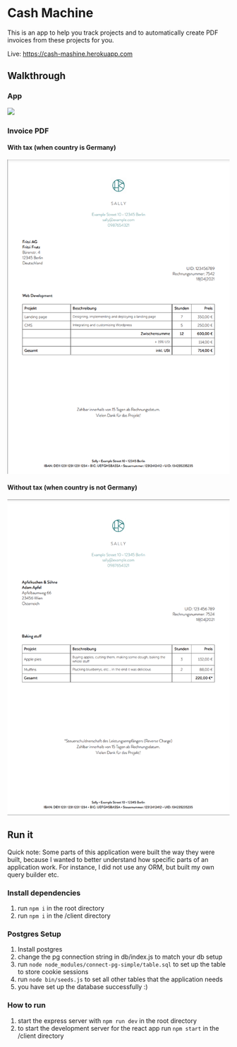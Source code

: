 # Cash Machine
This is an app to help you track projects and to automatically create PDF invoices from these projects for you.

Live: https://cash-mashine.herokuapp.com

## Walkthrough
### App
![](walkthrough.gif)

### Invoice PDF
#### With tax (when country is Germany)
![](invoice_with_tax.png)

#### Without tax (when country is not Germany)
![](invoice_without_tax.png)

## Run it
Quick note: Some parts of this application were built the way they were built, because I wanted to better understand how specific parts of an application work. For instance, I did not use any ORM, but built my own query builder etc.

### Install dependencies
1. run `npm i` in the root directory
2. run `npm i` in the /client directory

### Postgres Setup
1. Install postgres
2. change the pg connection string in db/index.js to match your db setup
3. run `node node_modules/connect-pg-simple/table.sql` to set up the table to store cookie sessions
4. run `node bin/seeds.js` to set all other tables that the application needs
5. you have set up the database successfully :)

### How to run
1. start the express server with `npm run dev` in the root directory
2. to start the development server for the react app run `npm start` in the /client directory

